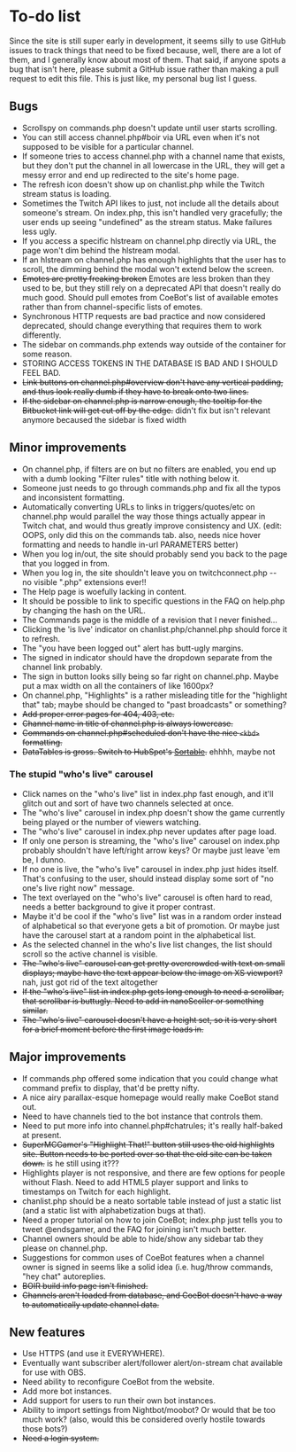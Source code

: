 # To-do list
Since the site is still super early in development, it seems silly to use GitHub issues to track things that need to be fixed because, well, there are a lot of them, and I generally know about most of them. That said, if anyone spots a bug that isn't here, please submit a GitHub issue rather than making a pull request to edit this file. This is just like, my personal bug list I guess.


## Bugs
* Scrollspy on commands.php doesn't update until user starts scrolling.
* You can still access channel.php#boir via URL even when it's not supposed to be visible for a particular channel.
* If someone tries to access channel.php with a channel name that exists, but they don't put the channel in all lowercase in the URL, they will get a messy error and end up redirected to the site's home page.
* The refresh icon doesn't show up on chanlist.php while the Twitch stream status is loading.
* Sometimes the Twitch API likes to just, not include all the details about someone's stream. On index.php, this isn't handled very gracefully; the user ends up seeing "undefined" as the stream status. Make failures less ugly.
* If you access a specific hlstream on channel.php directly via URL, the page won't dim behind the hlstream modal.
* If an hlstream on channel.php has enough highlights that the user has to scroll, the dimming behind the modal won't extend below the screen.
* ~~Emotes are pretty freaking broken~~ Emotes are less broken than they used to be, but they still rely on a deprecated API that doesn't really do much good. Should pull emotes from CoeBot's list of available emotes rather than from channel-specific lists of emotes.
* Synchronous HTTP requests are bad practice and now considered deprecated, should change everything that requires them to work differently.
* The sidebar on commands.php extends way outside of the container for some reason.
* STORING ACCESS TOKENS IN THE DATABASE IS BAD AND I SHOULD FEEL BAD.
* ~~Link buttons on channel.php#overview don't have any vertical padding, and thus look really dumb if they have to break onto two lines.~~
* ~~If the sidebar on channel.php is narrow enough, the tooltip for the Bitbucket link will get cut off by the edge.~~ didn't fix but isn't relevant anymore becaused the sidebar is fixed width


## Minor improvements
* On channel.php, if filters are on but no filters are enabled, you end up with a dumb looking "Filter rules" title with nothing below it.
* Someone just needs to go through commands.php and fix all the typos and inconsistent formatting.
* Automatically converting URLs to links in triggers/quotes/etc on channel.php would parallel the way those things actually appear in Twitch chat, and would thus greatly improve consistency and UX. (edit: OOPS, only did this on the commands tab. also, needs nice hover formatting and needs to handle in-url PARAMETERS better)
* When you log in/out, the site should probably send you back to the page that you logged in from.
* When you log in, the site shouldn't leave you on twitchconnect.php -- no visible ".php" extensions ever!!
* The Help page is woefully lacking in content.
* It should be possible to link to specific questions in the FAQ on help.php by changing the hash on the URL.
* The Commands page is the middle of a revision that I never finished...
* Clicking the 'is live' indicator on chanlist.php/channel.php should force it to refresh.
* The "you have been logged out" alert has butt-ugly margins.
* The signed in indicator should have the dropdown separate from the channel link probably.
* The sign in button looks silly being so far right on channel.php. Maybe put a max width on all the containers of like 1600px?
* On channel.php, "Highlights" is a rather misleading title for the "highlight that" tab; maybe should be changed to "past broadcasts" or something?
* ~~Add proper error pages for 404, 403, etc.~~
* ~~Channel name in title of channel.php is always lowercase.~~
* ~~Commands on channel.php#scheduled don't have the nice `<kbd>` formatting.~~
* ~~DataTables is gross. Switch to HubSpot's [Sortable](http://github.hubspot.com/sortable/docs/welcome/).~~ ehhhh, maybe not


### The stupid "who's live" carousel
* Click names on the "who's live" list in index.php fast enough, and it'll glitch out and sort of have two channels selected at once.
* The "who's live" carousel in index.php doesn't show the game currently being played or the number of viewers watching.
* The "who's live" carousel in index.php never updates after page load.
* If only one person is streaming, the "who's live" carousel on index.php probably shouldn't have left/right arrow keys? Or maybe just leave 'em be, I dunno.
* If no one is live, the "who's live" carousel in index.php just hides itself. That's confusing to the user, should instead display some sort of "no one's live right now" message.
* The text overlayed on the "who's live" carousel is often hard to read, needs a better background to give it proper contrast.
* Maybe it'd be cool if the "who's live" list was in a random order instead of alphabetical so that everyone gets a bit of promotion. Or maybe just have the carousel start at a random point in the alphabetical list.
* As the selected channel in the who's live list changes, the list should scroll so the active channel is visible.
* ~~The "who's live" carousel can get pretty overcrowded with text on small displays; maybe have the text appear below the image on XS viewport?~~ nah, just got rid of the text altogether
* ~~If the "who's live" list in index.php gets long enough to need a scrollbar, that scrollbar is buttugly. Need to add in nanoScoller or something similar.~~
* ~~The "who's live" carousel doesn't have a height set, so it is very short for a brief moment before the first image loads in.~~


## Major improvements
* If commands.php offered some indication that you could change what command prefix to display, that'd be pretty nifty.
* A nice airy parallax-esque homepage would really make CoeBot stand out.
* Need to have channels tied to the bot instance that controls them.
* Need to put more info into channel.php#chatrules; it's really half-baked at present.
* ~~SuperMCGamer's "Highlight That!" button still uses the old highlights site. Button needs to be ported over so that the old site can be taken down.~~ is he still using it???
* Highlights player is not responsive, and there are few options for people without Flash. Need to add HTML5 player support and links to timestamps on Twitch for each highlight.
* chanlist.php should be a neato sortable table instead of just a static list (and a static list with alphabetization bugs at that).
* Need a proper tutorial on how to join CoeBot; index.php just tells you to tweet @endsgamer, and the FAQ for joining isn't much better.
* Channel owners should be able to hide/show any sidebar tab they please on channel.php.
* Suggestions for common uses of CoeBot features when a channel owner is signed in seems like a solid idea (i.e. hug/throw commands, "hey chat" autoreplies.
* ~~BOIR build info page isn't finished.~~
* ~~Channels aren't loaded from database, and CoeBot doesn't have a way to automatically update channel data.~~

## New features
* Use HTTPS (and use it EVERYWHERE).
* Eventually want subscriber alert/follower alert/on-stream chat available for use with OBS.
* Need ability to reconfigure CoeBot from the website.
* Add more bot instances.
* Add support for users to run their own bot instances.
* Ability to import settings from Nightbot/moobot? Or would that be too much work? (also, would this be considered overly hostile towards those bots?)
* ~~Need a login system.~~
